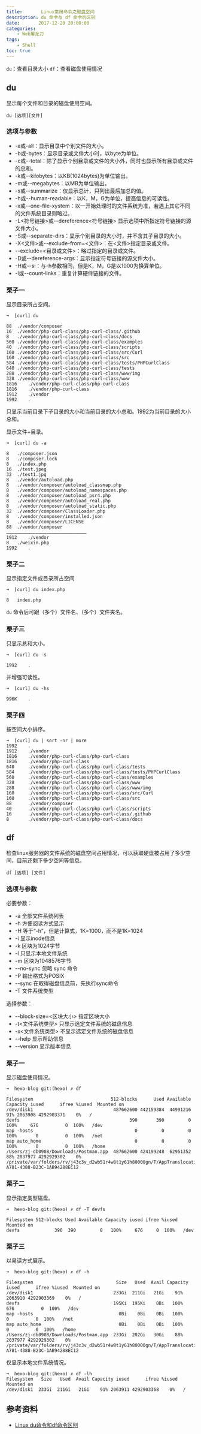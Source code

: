 ```yaml
---
title:       Linux常用命令之磁盘空间
description: du 命令与 df 命令的区别
date:       2017-12-20 20:00:00
categories:
    - Web屠龙刀
tags:
    - Shell
toc: true
---
```


`du`：查看目录大小
`df`：查看磁盘使用情况

## du

显示每个文件和目录的磁盘使用空间。

```
du [选项][文件]
```

### 选项与参数

- -a或-all：显示目录中个别文件的大小。
- -b或-bytes：显示目录或文件大小时，以byte为单位。
- -c或--total：除了显示个别目录或文件的大小外，同时也显示所有目录或文件的总和。
- -k或--kilobytes：以KB(1024bytes)为单位输出。
- -m或--megabytes：以MB为单位输出。
- -s或--summarize：仅显示总计，只列出最后加总的值。
- -h或--human-readable：以K，M，G为单位，提高信息的可读性。
- -x或--one-file-xystem：以一开始处理时的文件系统为准，若遇上其它不同的文件系统目录则略过。
- -L<符号链接>或--dereference<符号链接> 显示选项中所指定符号链接的源文件大小。
- -S或--separate-dirs：显示个别目录的大小时，并不含其子目录的大小。
- -X<文件>或--exclude-from=<文件>：在<文件>指定目录或文件。
- --exclude=<目录或文件>：略过指定的目录或文件。
- -D或--dereference-args：显示指定符号链接的源文件大小。
- -H或--si：与-h参数相同，但是K，M，G是以1000为换算单位。
- -l或--count-links：重复计算硬件链接的文件。

### 栗子一

显示目录所占空间。

```
➜  [curl] du

88	./vendor/composer
16	./vendor/php-curl-class/php-curl-class/.github
8	./vendor/php-curl-class/php-curl-class/docs
560	./vendor/php-curl-class/php-curl-class/examples
40	./vendor/php-curl-class/php-curl-class/scripts
160	./vendor/php-curl-class/php-curl-class/src/Curl
160	./vendor/php-curl-class/php-curl-class/src
584	./vendor/php-curl-class/php-curl-class/tests/PHPCurlClass
640	./vendor/php-curl-class/php-curl-class/tests
288	./vendor/php-curl-class/php-curl-class/www/img
328	./vendor/php-curl-class/php-curl-class/www
1816	./vendor/php-curl-class/php-curl-class
1816	./vendor/php-curl-class
1912	./vendor
1992	.
```

只显示当前目录下子目录的大小和当前目录的大小总和。1992为当前目录的大小总和。

显示文件+目录。

```
➜  [curl] du -a

8	./composer.json
8	./composer.lock
8	./index.php
16	./test.jpeg
32	./test1.jpg
8	./vendor/autoload.php
8	./vendor/composer/autoload_classmap.php
8	./vendor/composer/autoload_namespaces.php
8	./vendor/composer/autoload_psr4.php
8	./vendor/composer/autoload_real.php
8	./vendor/composer/autoload_static.php
32	./vendor/composer/ClassLoader.php
8	./vendor/composer/installed.json
8	./vendor/composer/LICENSE
88	./vendor/composer
………………………………………………………………………………
1912	./vendor
8	./weixin.php
1992	.
```

### 栗子二

显示指定文件或目录所占空间

```
➜  [curl] du index.php

8	index.php
```

`du` 命令后可跟（多个）文件名、（多个）文件夹名。

### 栗子三

只显示总和大小。

```
➜  [curl] du -s

1992	.
```

并增强可读性。

```
➜  [curl] du -hs

996K	.
```

### 栗子四

按空间大小排序。

```
➜  [curl] du | sort -nr | more
1992    .
1912    ./vendor
1816    ./vendor/php-curl-class/php-curl-class
1816    ./vendor/php-curl-class
640     ./vendor/php-curl-class/php-curl-class/tests
584     ./vendor/php-curl-class/php-curl-class/tests/PHPCurlClass
560     ./vendor/php-curl-class/php-curl-class/examples
328     ./vendor/php-curl-class/php-curl-class/www
288     ./vendor/php-curl-class/php-curl-class/www/img
160     ./vendor/php-curl-class/php-curl-class/src/Curl
160     ./vendor/php-curl-class/php-curl-class/src
88      ./vendor/composer
40      ./vendor/php-curl-class/php-curl-class/scripts
16      ./vendor/php-curl-class/php-curl-class/.github
8       ./vendor/php-curl-class/php-curl-class/docs
```

## df

检查linux服务器的文件系统的磁盘空间占用情况，可以获取硬盘被占用了多少空间，目前还剩下多少空间等信息。

```
df [选项] [文件]
```

### 选项与参数

必要参数：

- -a 全部文件系统列表
- -h 方便阅读方式显示
- -H 等于“-h”，但是计算式，1K=1000，而不是1K=1024
- -i 显示inode信息
- -k 区块为1024字节
- -l 只显示本地文件系统
- -m 区块为1048576字节
- --no-sync 忽略 sync 命令
- -P 输出格式为POSIX
- --sync 在取得磁盘信息前，先执行sync命令
- -T 文件系统类型

选择参数：

- --block-size=<区块大小> 指定区块大小
- -t<文件系统类型> 只显示选定文件系统的磁盘信息
- -x<文件系统类型> 不显示选定文件系统的磁盘信息
- --help 显示帮助信息
- --version 显示版本信息

### 栗子一

显示磁盘使用情况。

```
➜  hexo-blog git:(hexo) ✗ df

Filesystem                             512-blocks      Used Available Capacity iused      ifree %iused  Mounted on
/dev/disk1                              487662600 442159384  44991216    91% 2063908 4292903371    0%   /
devfs                                         390       390         0   100%     676          0  100%   /dev
map -hosts                                      0         0         0   100%       0          0  100%   /net
map auto_home                                   0         0         0   100%       0          0  100%   /home
/Users/zj-db0908/Downloads/Postman.app  487662600 424199248  62951352    88% 2037977 4292929302    0%   /private/var/folders/rv/j43c3v_d2wb51r4w8t1y61h80000gn/T/AppTranslocation/6FDC6726-A781-4388-B23C-1AB94288EC12
```

### 栗子二

显示指定类型磁盘。

```
➜  hexo-blog git:(hexo) ✗ df -T devfs

Filesystem 512-blocks Used Available Capacity iused ifree %iused  Mounted on
devfs             390  390         0   100%     676     0  100%   /dev
```

### 栗子三

以易读方式展示。

```
➜  hexo-blog git:(hexo) ✗ df -h

Filesystem                               Size   Used  Avail Capacity iused      ifree %iused  Mounted on
/dev/disk1                              233Gi  211Gi   21Gi    91% 2063910 4292903369    0%   /
devfs                                   195Ki  195Ki    0Bi   100%     676          0  100%   /dev
map -hosts                                0Bi    0Bi    0Bi   100%       0          0  100%   /net
map auto_home                             0Bi    0Bi    0Bi   100%       0          0  100%   /home
/Users/zj-db0908/Downloads/Postman.app  233Gi  202Gi   30Gi    88% 2037977 4292929302    0%   /private/var/folders/rv/j43c3v_d2wb51r4w8t1y61h80000gn/T/AppTranslocation/6FDC6726-A781-4388-B23C-1AB94288EC12
```

仅显示本地文件系统情况。

```
➜  hexo-blog git:(hexo) ✗ df -lh
Filesystem   Size   Used  Avail Capacity iused      ifree %iused  Mounted on
/dev/disk1  233Gi  211Gi   21Gi    91% 2063911 4292903368    0%   /
```

## 参考资料

- [Linux du命令和df命令区别](http://blog.csdn.net/wisgood/article/details/17316663)









